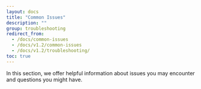 ```yaml
---
layout: docs
title: "Common Issues"
description: ""
group: troubleshooting
redirect_from:
  - /docs/common-issues
  - /docs/v1.2/common-issues
  - /docs/v1.2/troubleshooting/
toc: true
---
```

In this section, we offer helpful information about issues you may encounter and questions you might have.
